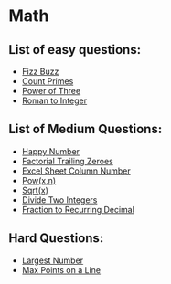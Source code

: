 # Math

## List of easy questions:

+ [Fizz Buzz]()
+ [Count Primes]()
+ [Power of Three]()
+ [Roman to Integer]()

## List of Medium Questions:

+ [Happy Number]()
+ [Factorial Trailing Zeroes]()
+ [Excel Sheet Column Number]()
+ [Pow(x,n)]()
+ [Sqrt(x)]()
+ [Divide Two Integers]()
+ [Fraction to Recurring Decimal]()

## Hard Questions:

+ [Largest Number]()
+ [Max Points on a Line]()
